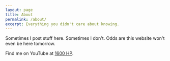 ```yaml
---
layout: page
title: About
permalink: /about/
excerpt: Everything you didn't care about knowing.
---
```


Sometimes I post stuff here.  Sometimes I don't.  Odds are this website won't even be here tomorrow.

Find me on YouTube at [1600 HP][1600hp].

[1600hp]: https://www.youtube.com/channel/UCdhTSLPGIgcSXLddKGCiHhg